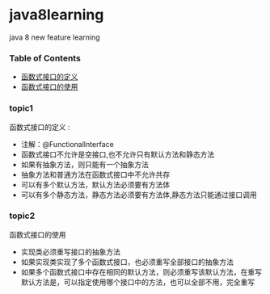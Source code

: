 # java8learning
java 8 new feature learning

### Table of Contents
* [函数式接口的定义](#topic1)
* [函数式接口的使用](#topic2)

### topic1
函数式接口的定义 : 

- 注解：@FunctionalInterface
- 函数式接口不允许是空接口,也不允许只有默认方法和静态方法
- 如果有抽象方法，则只能有一个抽象方法
- 抽象方法和普通方法在函数式接口中不允许共存
- 可以有多个默认方法，默认方法必须要有方法体
- 可以有多个静态方法，静态方法必须要有方法体,静态方法只能通过接口调用

### topic2
函数式接口的使用

- 实现类必须重写接口的抽象方法
- 如果实现类实现了多个函数式接口，也必须重写全部接口的抽象方法
- 如果多个函数式接口中存在相同的默认方法，则必须重写该默认方法，在重写默认方法是，可以指定使用哪个接口中的方法，也可以全部不用，完全重写

